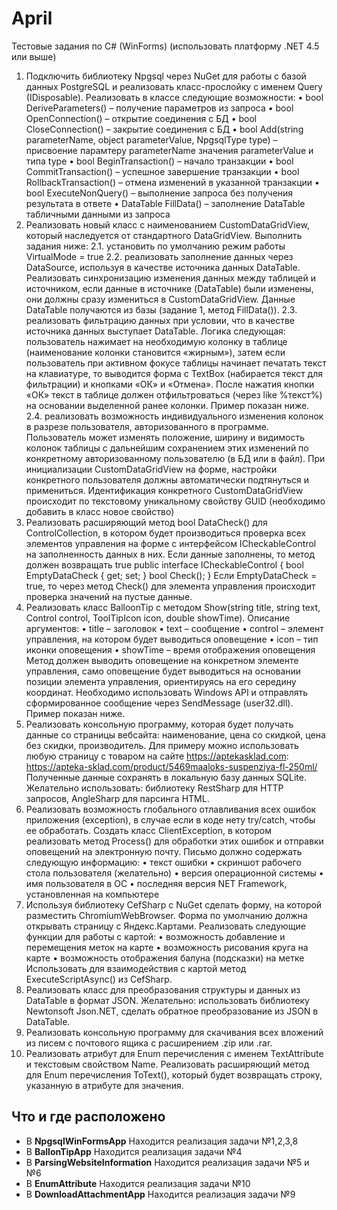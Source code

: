 # April
Тестовые задания по C# (WinForms)
(использовать платформу .NET 4.5 или выше)
1. Подключить библиотеку Npgsql через NuGet для работы с базой данных PostgreSQL и
реализовать класс-прослойку с именем Query (IDisposable). Реализовать в классе
следующие возможности:
• bool DeriveParameters() – получение параметров из запроса
• bool OpenConnection() – открытие соединения с БД
• bool CloseConnection() – закрытие соединения с БД
• bool Add(string parameterName, object parameterValue, NpgsqlType type) –
присвоение парамтеру parameterName значения parameterValue и типа type
• bool BeginTransaction() – начало транзакции
• bool CommitTransaction() – успешное завершение транзакции
• bool RollbackTransaction() – отмена изменений в указанной транзакции
• bool ExecuteNonQuery() – выполнение запроса без получения результата в
ответе
• DataTable FillData() – заполнение DataTable табличными данными из запроса
2. Реализовать новый класс с наименованием CustomDataGridView, который наследуется
от стандартного DataGridView. Выполнить задания ниже:
2.1. установить по умолчанию режим работы VirtualMode = true
2.2. реализовать заполнение данных через DataSource, используя в качестве
источника данных DataTable. Реализовать синхронизацию изменения
данных между таблицей и источником, если данные в источнике (DataTable)
были изменены, они должны сразу измениться в CustomDataGridView.
Данные DataTable получаются из базы (задание 1, метод FillData()).
2.3. реализовать фильтрацию данных при условии, что в качестве источника
данных выступает DataTable. Логика следующая: пользователь нажимает на
необходимую колонку в таблице (наименование колонки становится
«жирным»), затем если пользователь при активном фокусе таблицы
начинает печатать текст на клавиатуре, то выводится форма с TextBox
(набирается текст для фильтрации) и кнопками «ОК» и «Отмена». После
нажатия кнопки «ОК» текст в таблице должен отфильтроваться (через like
%текст%) на основании выделенной ранее колонки. Пример показан ниже.
2.4. реализовать возможность индивидуального изменения колонок в разрезе
пользователя, авторизованного в программе. Пользователь может изменять
положение, ширину и видимость колонок таблицы с дальнейшим
сохранением этих изменений по конкретному авторизованному
пользователю (в БД или в файл). При инициализации CustomDataGridView
на форме, настройки конкретного пользователя должны автоматически
подтянуться и примениться. Идентификация конкретного
CustomDataGridView происходит по текстовому уникальному свойству GUID
(необходимо добавить в класс новое свойство)
3. Реализовать расширяющий метод bool DataCheck() для ControlCollection, в котором
будет производиться проверка всех элементов управления на форме с интерфейсом
ICheckableControl на заполненность данных в них. Если данные заполнены, то метод
должен возвращать true
 public interface ICheckableControl
 {
 bool EmptyDataCheck { get; set; }
 bool Check();
 }
Если EmptyDataCheck = true, то через метод Check() для элемента управления
происходит проверка значений на пустые данные.
4. Реализовать класс BalloonTip с методом Show(string title, string text, Control control,
ToolTipIcon icon, double showTime).
Описание аргументов:
• title – заголовок
• text – сообщение
• control – элемент управления, на котором будет выводиться оповещение
• icon – тип иконки оповещения
• showTime – время отображения оповещения
Метод должен выводить оповещение на конкретном элементе управления, само
оповещение будет выводиться на основании позиции элемента управления,
ориентируясь на его середину координат. Необходимо использовать Windows API и
отправлять сформированное сообщение через SendMessage (user32.dll). Пример показан
ниже.
5. Реализовать консольную программу, которая будет получать данные со страницы вебсайта: наименование, цена со скидкой, цена без скидки, производитель. Для
примеру можно использовать любую страницу с товаром на сайте https://aptekasklad.com:
https://apteka-sklad.com/product/5469maaloks-suspenziya-fl-250ml/
Полученные данные сохранять в локальную базу данных SQLite. Желательно
использовать: библиотеку RestSharp для HTTP запросов, AngleSharp для парсинга
HTML.
6. Реализовать возможность глобального отлавливания всех ошибок приложения
(exception), в случае если в коде нету try/catch, чтобы ее обработать. Создать класс
ClientException, в котором реализовать метод Process() для обработки этих ошибок и
отправки оповещений на электронную почту. Письмо должно содержать следующую
информацию:
• текст ошибки
• скриншот рабочего стола пользователя (желательно)
• версия операционной системы
• имя пользователя в ОС
• последняя версия NET Framework, установленная на компьютере
7. Используя библиотеку CefSharp с NuGet сделать форму, на которой разместить
ChromiumWebBrowser. Форма по умолчанию должна открывать страницу с
Яндекс.Картами. Реализовать следующие функции для работы с картой:
• возможность добавление и перемещения меток на карте
• возможность рисования круга на карте
• возможность отображения балуна (подсказки) на метке
Использовать для взаимодействия с картой метод ExecuteScriptAsync() из CefSharp.
8. Реализовать класс для преобразования структуры и данных из DataTable в формат
JSON. Желательно: использовать библиотеку Newtonsoft Json.NET, сделать обратное
преобразование из JSON в DataTable.
9. Реализовать консольную программу для скачивания всех вложений из писем с почтового
ящика с расширением .zip или .rar.
10. Реализовать атрибут для Enum перечисления с именем TextAttribute и текстовым
свойством Name. Реализовать расширяющий метод для Enum перечисления ToText(),
который будет возвращать строку, указанную в атрибуте для значения.


<h2>Что и где расположено</h2>
<ul>
  <li>В <b>NpgsqlWinFormsApp</b> Находится реализация задачи №1,2,3,8 </li>
  <li>В <b>BallonTipApp</b> Находится реализация задачи №4 </li>
  <li>В <b>ParsingWebsiteInformation</b> Находится реализация задачи №5 и №6 </li>
  <li>В <b>EnumAttribute</b> Находится реализация задачи №10 </li>  
  <li>В <b>DownloadAttachmentApp</b> Находится реализация задачи №9 </li>
</ul>
